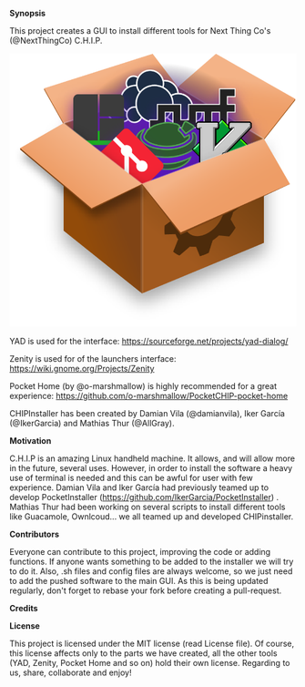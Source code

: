 **Synopsis** 

This project creates a GUI to install different tools for Next Thing Co's (@NextThingCo) C.H.I.P.

![Image](https://github.com/AllGray/CHIPinstaller/blob/master/logo.png) 

YAD is used for the interface:
https://sourceforge.net/projects/yad-dialog/ 

Zenity is used for of the launchers interface: 
https://wiki.gnome.org/Projects/Zenity 

Pocket Home (by @o-marshmallow) is highly recommended for a great experience: 
https://github.com/o-marshmallow/PocketCHIP-pocket-home 

CHIPInstaller has been created by Damian Vila (@damianvila), Iker García (@IkerGarcia) and Mathias Thur (@AllGray). 

**Motivation** 

C.H.I.P is an amazing Linux handheld machine. It allows, and will allow more in the future, several uses. However, in order to install the software a heavy use of terminal is needed and this can be awful for user with few experience. Damian Vila and Iker García had previously teamed up to develop PocketInstaller (https://github.com/IkerGarcia/PocketInstaller) . Mathias Thur had been working on several scripts to install different tools like Guacamole, Ownlcoud... we all teamed up and developed CHIPinstaller.

**Contributors** 

Everyone can contribute to this project, improving the code or adding functions. If anyone wants something to be added to the installer we will try to do it. Also, .sh files and config files are always welcome, so we just need to add the pushed software to the main GUI.
As this is being updated regularly, don't forget to rebase your fork before creating a pull-request. 

**Credits**

**License** 

This project is licensed under the MIT license (read License file). Of course, this license affects only to the parts we have created, all the other tools (YAD, Zenity, Pocket Home and so on) hold their own license. Regarding to us, share, collaborate and enjoy!

